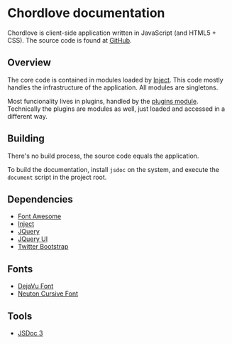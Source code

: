 Chordlove documentation
=======================

Chordlove is client-side application written in JavaScript (and HTML5 + CSS).
The source code is found at [GitHub](https://github.com/chordlove/chordlove).

Overview
--------

The core code is contained in modules loaded by [Inject](http://www.injectjs.com/).
This code mostly handles the infrastructure of the application.
All modules are singletons.

Most funcionality lives in plugins, handled by the [plugins module](module-plugins.html).
Technically the plugins are modules as well, just loaded and accessed in a different way.

Building
--------

There's no build process, the source code equals the application.

To build the documentation, install `jsdoc` on the system, and execute the `document` script in the project root.

Dependencies
------------

* [Font Awesome](http://fortawesome.github.io/Font-Awesome/)
* [Inject](http://www.injectjs.com/)
* [JQuery](http://jquery.com/)
* [JQuery UI](http://jqueryui.com/)
* [Twitter Bootstrap](http://twitter.github.io/bootstrap/)

Fonts
-----

* [DejaVu Font](http://dejavu-fonts.org/wiki/Main_Page)
* [Neuton Cursive Font](https://edgewebfonts.adobe.com/)

Tools
-----

* [JSDoc 3](https://github.com/jsdoc3/jsdoc)

